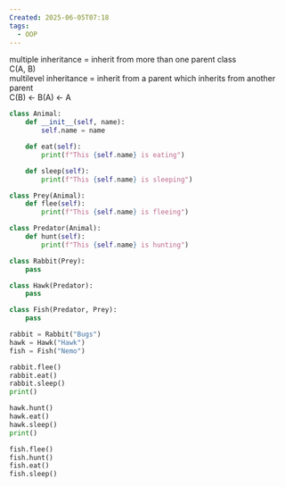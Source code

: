 ```yaml
---
Created: 2025-06-05T07:18
tags:
  - OOP
---
```

multiple inheritance = inherit from more than one parent class  
C(A, B)  
multilevel inheritance = inherit from a parent which inherits from another parent  
C(B) <- B(A) <- A

```Python
class Animal:
    def __init__(self, name):
        self.name = name

    def eat(self):
        print(f"This {self.name} is eating")

    def sleep(self):
        print(f"This {self.name} is sleeping")

class Prey(Animal):
    def flee(self):
        print(f"This {self.name} is fleeing")

class Predator(Animal):
    def hunt(self):
        print(f"This {self.name} is hunting")

class Rabbit(Prey):
    pass

class Hawk(Predator):
    pass

class Fish(Predator, Prey):
    pass

rabbit = Rabbit("Bugs")
hawk = Hawk("Hawk")
fish = Fish("Nemo")

rabbit.flee()
rabbit.eat()
rabbit.sleep()
print()

hawk.hunt()
hawk.eat()
hawk.sleep()
print()

fish.flee()
fish.hunt()
fish.eat()
fish.sleep()
```